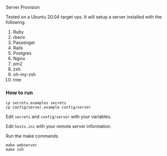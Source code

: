 Server Provision

Tested on a Ubuntu 20.04 target vps. It will setup a server installed with the following.

1. Ruby
2. rbenv
3. Passenger
4. Rails
5. Postgres
6. Nginx
7. pm2
8. zsh
9. oh-my-zsh
10. tree

### How to run

```
cp secrets.examples secrets
cp config/server.example config/server
```

Edit `secrets` and `config/server` with your variables.

Edit `hosts.ini` with your remote server information.

Run the make commands.

```
make webserver
make zsh
```

